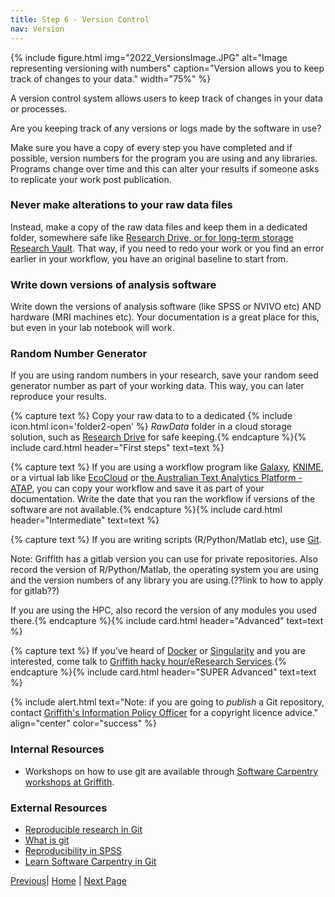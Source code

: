 ```yaml
---
title: Step 6 - Version Control
nav: Version
---
```

{% include figure.html img="2022_VersionsImage.JPG" alt="Image representing versioning with numbers" caption="Version allows you to keep track of changes to your data." width="75%" %}

A version control system allows users to keep track of changes in your data or processes.

Are you keeping track of any versions or logs made by the software in use?

Make sure you have a copy of every step you have completed and if possible, version numbers for the program you are using and any libraries. Programs change over time and this can alter your results if someone asks to replicate your work post publication.


### Never make alterations to your raw data files

Instead, make a copy of the raw data files and keep them in a dedicated folder, somewhere safe like [Research Drive, or for long-term storage Research Vault](https://research-storage.griffith.edu.au/). That way, if you need to redo your work or you find an error earlier in your workflow, you have an original baseline to start from.

### Write down versions of analysis software

Write down the versions of analysis software (like SPSS or NVIVO etc) AND hardware (MRI machines etc). Your documentation is a great place for this, but even in your lab notebook will work.

### Random Number Generator

If you are using random numbers in your research, save your random seed generator number as part of your working data. This way, you can later reproduce your results.

{% capture text %}
Copy your raw data to to a dedicated {% include icon.html icon='folder2-open' %} *RawData* folder in a cloud storage solution, such as [Research Drive](https://research-storage.griffith.edu.au/) for safe keeping.{% endcapture %}{% include card.html header="First steps" text=text %}

{% capture text %}
If you are using a workflow program like [Galaxy](https://usegalaxy.org.au/), [KNIME](https://www.knime.com/), or a virtual lab like [EcoCloud](https://ecocloud.org.au/) or [the Australian Text Analytics Platform - ATAP](https://www.atap.edu.au/), you can copy your workflow and save it as part of your documentation. Write the date that you ran the workflow if versions of the software are not available.{% endcapture %}{% include card.html header="Intermediate" text=text %}

{% capture text %}
If you are writing scripts (R/Python/Matlab etc), use [Git](https://git-scm.com/).

Note:
Griffith has a gitlab version you can use for private repositories. Also record the version of R/Python/Matlab, the operating system you are using and the version numbers of any library you are using.(??link to how to apply for gitlab??)

If you are using the HPC, also record the version of any modules you used there.{% endcapture %}{% include card.html header="Advanced" text=text %}

{% capture text %}
If you’ve heard of [Docker](https://www.docker.com/) or [Singularity](https://docs.sylabs.io/guides/latest/user-guide/#) and you are interested, come talk to [Griffith hacky hour/eResearch Services](https://www.griffith.edu.au/eresearch-services).{% endcapture %}{% include card.html header="SUPER Advanced" text=text %}

{% include alert.html text="Note: if you are going to *publish* a Git repository, contact [Griffith's Information Policy Officer](https://www.griffith.edu.au/copyright-matters) for a copyright licence advice." align="center" color="success" %}

### Internal Resources

* Workshops on how to use git are available through [Software Carpentry workshops at Griffith](https://www.griffith.edu.au/eresearch-services/hacky-hour).

### External Resources

* [Reproducible research in Git ](https://nbis-reproducible-research.readthedocs.io/en/latest/git/)
* [What is git](https://opensource.com/resources/what-is-git)
* [Reproducibility in SPSS](https://andrewpwheeler.wordpress.com/2012/03/20/making-a-reproducible-example-in-spss/)
* [Learn Software Carpentry in Git](http://swcarpentry.github.io/git-novice)

[Previous]()|  [Home]() | [Next Page]() 
